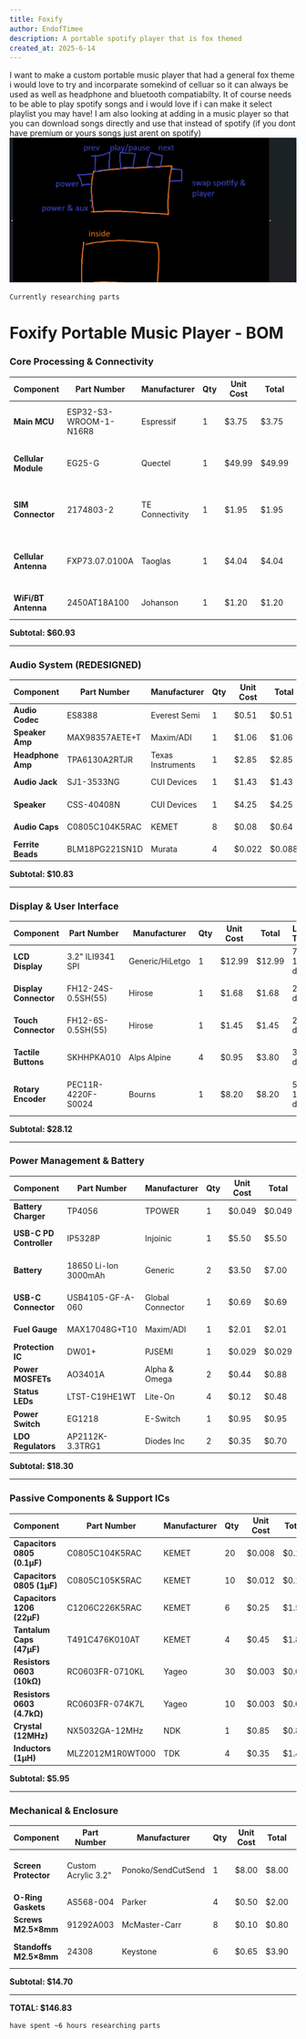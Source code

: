 ```yaml
---
title: Foxify
author: EndofTimee
description: A portable spotify player that is fox themed
created_at: 2025-6-14
---
```


I want to make a custom portable music player that had a general fox theme
i would love to try and incorparate somekind of celluar so it can always be used as well as headphone and bluetooth compatiabilty. It of course needs to be able to play spotify songs and i would love if i can make it select playlist you may have! I am also looking at adding in a music player so that you can download songs directly and use that instead of spotify (if you dont have premium or yours songs just arent on spotify)
![first drawing](image.png)
~~~~~~~~~~~~~~~~~~~~~~~~~~~~~~~~~~~~~~~~~~~~~~~~~~~
Currently researching parts
~~~~~~~~~~~~~~~~~~~~~~~~~~~~~~~~~~~~~~~~~~~~~~~~~~~~~
# Foxify Portable Music Player - BOM

### Core Processing & Connectivity

| **Component** | **Part Number** | **Manufacturer** | **Qty** | **Unit Cost** | **Total** | **Lead Time** | **LCSC Part #** | **Purchase Links** | **CAD Models** | **Notes** |
|---------------|-----------------|------------------|---------|---------------|-----------|---------------|-----------------|-------------------|----------------|-----------|
| **Main MCU** | ESP32-S3-WROOM-1-N16R8 | Espressif | 1 | $3.75 | $3.75 | 1-3 days | C2913202 | [LCSC](https://lcsc.com/product-detail/WiFi-Modules_Espressif-Systems-ESP32-S3-WROOM-1-N16R8_C2913202.html) • [DigiKey](https://www.digikey.com/en/products/detail/espressif-systems/ESP32-S3-WROOM-1-N16R8/16162642) | [Ultra Librarian](https://app.ultralibrarian.com/details/43a856eb-9b99-11ee-b2d2-0ae0a3b49db5/Espressif-Systems/ESP32-S3-WROOM-1-N16R8) • [SnapEDA](https://www.snapeda.com/parts/ESP32-S3-WROOM-1-N16R8/Espressif%20Systems/view-part/) |  16MB Flash, 8MB PSRAM |
| **Cellular Module** | EG25-G | Quectel | 1 | $49.99 | $49.99 | 5-10 days | External Source | [M2MSupport](https://m2msupport.net/m2msupport/product/quectel-wireless-eg25-g-4g-lte-lcc-module/) • [Amazon](https://www.amazon.com/Generic-Quectel-EG25-G-Cellular-M2M-optimized/dp/B0CVQ2YLQQ) | [Quectel CAD](https://www.quectel.com/product/lte-eg25-g/) |  LTE Cat 4, Global bands |
| **SIM Connector** | 2174803-2 | TE Connectivity | 1 | $1.95 | $1.95 | 2-5 days | External Source | [DigiKey](https://www.digikey.com/en/products/detail/te-connectivity-amp-connectors/2174803-2/5664600) • [Mouser](https://www.mouser.com/ProductDetail/571-2174803-2) | [TE Connectivity](https://www.te.com/usa-en/product-2174803-2.html) | Nano SIM push-push socket |
| **Cellular Antenna** | FXP73.07.0100A | Taoglas | 1 | $4.04 | $4.04 | 3-7 days | External Source | [DigiKey](https://www.digikey.com/product-detail/en/taoglas-limited/FXP73.07.0100A/931-1076-ND/2332703) | [Octopart](https://octopart.com/fxp73.07.0100a-taoglas-19249590) | Flexible LTE antenna, 100mm cable |
| **WiFi/BT Antenna** | 2450AT18A100 | Johanson | 1 | $1.20 | $1.20 | 1-3 days | External Source | [DigiKey](https://www.digikey.com/en/products/detail/johanson-technology/2450AT18A100/1560836) | Johanson Library | 2.4GHz chip antenna |

**Subtotal: $60.93**

---

### Audio System (REDESIGNED)

| **Component** | **Part Number** | **Manufacturer** | **Qty** | **Unit Cost** | **Total** | **Lead Time** | **LCSC Part #** | **Purchase Links** | **CAD Models** | **Notes** |
|---------------|-----------------|------------------|---------|---------------|-----------|---------------|-----------------|-------------------|----------------|-----------|
| **Audio Codec** | ES8388 | Everest Semi | 1 | $0.51 | $0.51 | 1-3 days | C365736 | [LCSC](https://lcsc.com/product-detail/Codec-ICs_Everest-semi-Everest-Semiconductor-ES8388_C365736.html) | [LCSC Datasheet](https://datasheet.lcsc.com/lcsc/1912111437_Everest-semi-Everest-Semiconductor-ES8388_C365736.pdf) | ESP-ADF support |
| **Speaker Amp** | MAX98357AETE+T | Maxim/ADI | 1 | $1.06 | $1.06 | 1-3 days | C910544 | [LCSC](https://lcsc.com/product-detail/Audio-Power-OpAmps_Analog-Devices-Inc-Maxim-Integrated-MAX98357AETE-T_C910544.html) | [Analog Devices](https://www.analog.com/en/products/max98357a.html) |  3.2W Class D, I2S input |
| **Headphone Amp** | TPA6130A2RTJR | Texas Instruments | 1 | $2.85 | $2.85 | 3-7 days | External Source | [DigiKey](https://www.digikey.com/en/products/detail/texas-instruments/TPA6130A2RTJR/1213326) | [TI CAD Models](https://www.ti.com/product/TPA6130A2) | I2C controlled, 138mW/16Ω |
| **Audio Jack** | SJ1-3533NG | CUI Devices | 1 | $1.43 | $1.43 | 2-5 days | External Source | [DigiKey](https://www.digikey.com/en/products/detail/cui-devices/SJ1-3533NG/738701) | [CUI Official](https://www.cuidevices.com/product/interconnect/connectors/audio-connectors/jacks/sj1-3533ng) | 3.5mm TRRS with detection |
| **Speaker** | CSS-40408N | CUI Devices | 1 | $4.25 | $4.25 | 3-7 days | External Source | [SameSky](https://www.sameskydevices.com/product/audio/speakers/miniature-(10-mm~40-mm)/css-40408n) | [SameSky CAD](https://www.sameskydevices.com/product/audio/speakers/miniature-(10-mm~40-mm)/css-40408n) | 40mm 4Ω 3W speaker |
| **Audio Caps** | C0805C104K5RAC | KEMET | 8 | $0.08 | $0.64 | 1-2 days | C49678 | [LCSC](https://lcsc.com/product-detail/Multilayer-Ceramic-Capacitors-MLCC-SMD-SMT_KEMET-C0805C104K5RAC7210_C49678.html) | Standard 0805 | 0.1µF X7R coupling caps |
| **Ferrite Beads** | BLM18PG221SN1D | Murata | 4 | $0.022 | $0.088 | 1-3 days | C1042 | [LCSC](https://lcsc.com/product-detail/Ferrite-Beads_Murata-Electronics-BLM18PG221SN1D_C1042.html) | Standard 0603 | 220Ω@100MHz |

**Subtotal: $10.83**

---

### Display & User Interface

| **Component** | **Part Number** | **Manufacturer** | **Qty** | **Unit Cost** | **Total** | **Lead Time** | **LCSC Part #** | **Purchase Links** | **CAD Models** | **Notes** |
|---------------|-----------------|------------------|---------|---------------|-----------|---------------|-----------------|-------------------|----------------|-----------|
| **LCD Display** | 3.2" ILI9341 SPI | Generic/HiLetgo | 1 | $12.99 | $12.99 | 7-14 days | External Source | [Amazon](https://www.amazon.com/XIITIA-Display-ILI9341-240x320-Screen/dp/B0CJJ13VX1) • [AliExpress](https://www.aliexpress.com/item/33015586094.html) | Generic ILI9341 | 320×240 resistive touch |
| **Display Connector** | FH12-24S-0.5SH(55) | Hirose | 1 | $1.68 | $1.68 | 2-5 days | C283132 | [LCSC](https://lcsc.com/product-detail/FFC-FPC-Connectors_Hirose-Electric-FH12-24S-0-5SH-55_C283132.html) | [Hirose CAD](https://www.hirose.com/product/series/FH12) | 24-pin 0.5mm FPC |
| **Touch Connector** | FH12-6S-0.5SH(55) | Hirose | 1 | $1.45 | $1.45 | 2-5 days | C283048 | [LCSC](https://lcsc.com/product-detail/FFC-FPC-Connectors_Hirose-Electric-FH12-6S-0-5SH-55_C283048.html) | [Hirose CAD](https://www.hirose.com/product/series/FH12) | 6-pin 0.5mm FPC |
| **Tactile Buttons** | SKHHPKA010 | Alps Alpine | 4 | $0.95 | $3.80 | 3-7 days | External Source | [LCSC](https://lcsc.com/product-detail/Tactile-Switches_ALPS-Electric-SKHHPKA010_C318884.html) | Alps Library | 6mm tactile switches |
| **Rotary Encoder** | PEC11R-4220F-S0024 | Bourns | 1 | $8.20 | $8.20 | 5-10 days | External Source | [DigiKey](https://www.digikey.com/en/products/detail/bourns-inc/PEC11R-4220F-S0024/1088313) | [Bourns Official](https://www.bourns.com/products/encoders/optical-encoders) | 24-pulse encoder with switch |

**Subtotal: $28.12**

---

### Power Management & Battery

| **Component** | **Part Number** | **Manufacturer** | **Qty** | **Unit Cost** | **Total** | **Lead Time** | **LCSC Part #** | **Purchase Links** | **CAD Models** | **Notes** |
|---------------|-----------------|------------------|---------|---------------|-----------|---------------|-----------------|-------------------|----------------|-----------|
| **Battery Charger** | TP4056 | TPOWER | 1 | $0.049 | $0.049 | 1-2 days | C382139 | [LCSC](https://lcsc.com/product-detail/Battery-Management-ICs_TPOWER-TP4056_C382139.html) | [LCSC Datasheet](https://datasheet.lcsc.com/szlcsc/TPOWER-TP4056_C382139.pdf) | 1A Li-Ion charger |
| **USB-C PD Controller** | IP5328P | Injoinic | 1 | $5.50 | $5.50 | 7-14 days | External Source | [AliExpress](https://www.aliexpress.com/wholesale?catId=0&initiative_id=SB_20230615074837&SearchText=IP5328P) | Custom footprint | PD 3.0 up to 18W |
| **Battery** | 18650 Li-Ion 3000mAh | Generic | 2 | $3.50 | $7.00 | 3-7 days | External Source | [Amazon](https://www.amazon.com/s?k=18650+battery+3000mah+protected) | Standard 18650 | Protected cells recommended |
| **USB-C Connector** | USB4105-GF-A-060 | Global Connector | 1 | $0.69 | $0.69 | 1-3 days | C3025063 | [LCSC](https://lcsc.com/product-detail/usb-connectors_global-connector-technology-usb4105-gf-a-060_c3025063.html) | [SnapEDA](https://www.snapeda.com/parts/USB4105-GF-A/Global%20Connector%20Technology/view-part/) | USB-C receptacle 5A rated |
| **Fuel Gauge** | MAX17048G+T10 | Maxim/ADI | 1 | $2.01 | $2.01 | 3-7 days | External Source | [DigiKey](https://www.digikey.com/en/products/detail/maxim-integrated/MAX17048G-T10/3758921) | [Maxim CAD](https://www.analog.com/en/products/max17048.html) | Battery monitoring IC |
| **Protection IC** | DW01+ | PJSEMI | 1 | $0.029 | $0.029 | 1-2 days | C686633 | [LCSC](https://lcsc.com/product-detail/Battery-Management_PJSEMI-DW01_C686633.html) | SOT-23-5 | Battery protection |
| **Power MOSFETs** | AO3401A | Alpha & Omega | 2 | $0.44 | $0.88 | 1-3 days | C15127 | [LCSC](https://lcsc.com/product-detail/MOSFETs_Alpha-Omega-Semicon-AO3401A_C15127.html) | SOT-23 | P-channel 30V 4A |
| **Status LEDs** | LTST-C19HE1WT | Lite-On | 4 | $0.12 | $0.48 | 1-3 days | C75588 | [LCSC](https://lcsc.com/product-detail/Light-Emitting-Diodes-LED_Lite-On-LTST-C19HE1WT_C75588.html) | 0606 RGB | RGB status indicators |
| **Power Switch** | EG1218 | E-Switch | 1 | $0.95 | $0.95 | 3-7 days | External Source | [DigiKey](https://www.digikey.com/en/products/detail/e-switch/EG1218/101726) | E-Switch CAD | SPDT slide switch |
| **LDO Regulators** | AP2112K-3.3TRG1 | Diodes Inc | 2 | $0.35 | $0.70 | 1-3 days | C51118 | [LCSC](https://lcsc.com/product-detail/Linear-Voltage-Regulators-LDO_Diodes-Incorporated-AP2112K-3-3TRG1_C51118.html) | SOT-23-5 | 3.3V 600mA LDO |

**Subtotal: $18.30**

---

### Passive Components & Support ICs

| **Component** | **Part Number** | **Manufacturer** | **Qty** | **Unit Cost** | **Total** | **Lead Time** | **LCSC Part #** | **Purchase Links** | **CAD Models** | **Notes** |
|---------------|-----------------|------------------|---------|---------------|-----------|---------------|-----------------|-------------------|----------------|-----------|
| **Capacitors 0805 (0.1µF)** | C0805C104K5RAC | KEMET | 20 | $0.008 | $0.16 | 1-2 days | C49678 | [LCSC](https://lcsc.com/product-detail/Multilayer-Ceramic-Capacitors-MLCC-SMD-SMT_KEMET-C0805C104K5RAC7210_C49678.html) | Standard 0805 | Bypass capacitors |
| **Capacitors 0805 (1µF)** | C0805C105K5RAC | KEMET | 10 | $0.012 | $0.12 | 1-2 days | C28323 | [LCSC](https://lcsc.com/product-detail/Multilayer-Ceramic-Capacitors-MLCC-SMD-SMT_KEMET-C0805C105K5RAC7210_C28323.html) | Standard 0805 | Power filtering |
| **Capacitors 1206 (22µF)** | C1206C226K5RAC | KEMET | 6 | $0.25 | $1.50 | 1-2 days | C15008 | [LCSC](https://lcsc.com/product-detail/Multilayer-Ceramic-Capacitors-MLCC-SMD-SMT_KEMET-C1206C226K5RAC7800_C15008.html) | Standard 1206 | High-value ceramics |
| **Tantalum Caps (47µF)** | T491C476K010AT | KEMET | 4 | $0.45 | $1.80 | 2-5 days | External Source | [DigiKey](https://www.digikey.com/en/products/detail/kemet/T491C476K010AT/818059) | C-case tantalum | Audio coupling |
| **Resistors 0603 (10kΩ)** | RC0603FR-0710KL | Yageo | 30 | $0.003 | $0.09 | 1-2 days | C25804 | [LCSC](https://lcsc.com/product-detail/Chip-Resistor-Surface-Mount_Yageo-RC0603FR-0710KL_C25804.html) | Standard 0603 | General purpose |
| **Resistors 0603 (4.7kΩ)** | RC0603FR-074K7L | Yageo | 10 | $0.003 | $0.03 | 1-2 days | C23162 | [LCSC](https://lcsc.com/product-detail/Chip-Resistor-Surface-Mount_Yageo-RC0603FR-074K7L_C23162.html) | Standard 0603 | I2C pullups |
| **Crystal (12MHz)** | NX5032GA-12MHz | NDK | 1 | $0.85 | $0.85 | 2-5 days | C390763 | [LCSC](https://lcsc.com/product-detail/Crystals_NDK-NX5032GA-12-000000MHZ-LN-CD-1_C390763.html) | 5×3.2mm SMD | Main oscillator |
| **Inductors (1µH)** | MLZ2012M1R0WT000 | TDK | 4 | $0.35 | $1.40 | 1-3 days | C85953 | [LCSC](https://lcsc.com/product-detail/Inductors-SMD_TDK-MLZ2012M1R0WT000_C85953.html) | Standard 0805 | Power filtering |

**Subtotal: $5.95**

---

### Mechanical & Enclosure

| **Component** | **Part Number** | **Manufacturer** | **Qty** | **Unit Cost** | **Total** | **Lead Time** | **LCSC Part #** | **Purchase Links** | **CAD Models** | **Notes** |
|---------------|-----------------|------------------|---------|---------------|-----------|---------------|-----------------|-------------------|----------------|-----------|
| **Screen Protector** | Custom Acrylic 3.2" | Ponoko/SendCutSend | 1 | $8.00 | $8.00 | 5-10 days | Custom | [Ponoko](https://www.ponoko.com/) • [SendCutSend](https://sendcutsend.com/) | Custom design | Laser-cut acrylic lens |
| **O-Ring Gaskets** | AS568-004 | Parker | 4 | $0.50 | $2.00 | 3-7 days | External Source | [McMaster-Carr](https://www.mcmaster.com/gaskets/) | McMaster CAD | Sealing gaskets |
| **Screws M2.5×8mm** | 91292A003 | McMaster-Carr | 8 | $0.10 | $0.80 | 2-5 days | External Source | [McMaster-Carr](https://www.mcmaster.com/91292A003/) | McMaster STEP | Stainless SHCS |
| **Standoffs M2.5×8mm** | 24308 | Keystone | 6 | $0.65 | $3.90 | 3-7 days | External Source | [DigiKey](https://www.digikey.com/en/products/detail/keystone-electronics/24308/280425) | Keystone 3D | Hex brass standoffs |

**Subtotal: $14.70**

---

 **TOTAL: $146.83** 
~~~~~~~~~~~~~~
have spent ~6 hours researching parts
~~~~~~~~~~~~~~